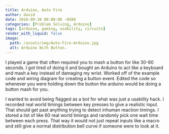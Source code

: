 ```yaml
---
title: Arduino, Auto Fire
author: david
date: 2018-09-30 00:00:00 -0500
categories: [Problem Solving, Arduino]
tags: [arduino, gaming, usability, circuits]
render_with_liquid: false
image:
  path: /assets/img/Auto-Fire-Arduino.jpg
  alt: Arduino With Button.
---
```


I played a game that often required you to mash a button for like 30-60 seconds. I got tired of doing it and bought an Arduino to act like a keyboard and mash a key instead of damaging my wrist. Worked off of the example code and wiring diagram for creating a button event. Edited the code so whenever you were holding down the button the arduino would be doing a button mash for you.

I wanted to avoid being flagged as a bot for what was just a usability hack. I recorded real world timings between key presses to give a realistic input. That should get past anything trying to detect inhuman reaction timings. I stored a list of like 60 real world timings and randomly pick one wait time between each press. That way it would not just repeat inputs like a macro and still give a normal distribution bell curve if someone were to look at it.
